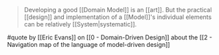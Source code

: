 > Developing a good [[Domain Model]] is an [[art]]. But the practical [[design]] and implementation of a [[Model]]'s individual elements can be relatively [[System|systematic]].

#quote by [[Eric Evans]] on [[0 - Domain-Driven Design]] about the [[2 - Navigation map of the language of model-driven design]]
